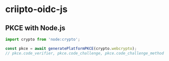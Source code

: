 # criipto-oidc-js

## PKCE with Node.js

```js
import crypto from 'node:crypto';

const pkce = await generatePlatformPKCE(crypto.webcrypto);
// pkce.code_verifier, pkce.code_challenge, pkce.code_challenge_method
```